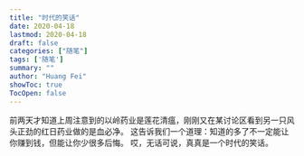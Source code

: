```yaml
---
title: "时代的笑话"
date: 2020-04-18
lastmod: 2020-04-18
draft: false
categories: ["随笔"]
tags: ['随笔']
summary: ""
author: "Huang Fei"
showToc: true
TocOpen: false
---
```


前两天才知道上周注意到的以岭药业是莲花清瘟，刚刚又在某讨论区看到另一只风头正劲的红日药业做的是血必净。
这告诉我们一个道理：知道的多了不一定能让你赚到钱，但能让你少很多后悔。
哎，无话可说，真真是一个时代的笑话。